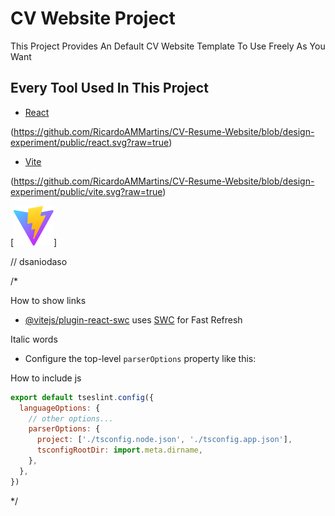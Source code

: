 # CV Website Project

This Project Provides An Default CV Website Template To Use Freely As You Want  

## Every Tool Used In This Project

- [React](https://react.dev)

(https://github.com/RicardoAMMartins/CV-Resume-Website/blob/design-experiment/public/react.svg?raw=true)

- [Vite](https://vitejs.dev)

(https://github.com/RicardoAMMartins/CV-Resume-Website/blob/design-experiment/public/vite.svg?raw=true)

[![vite](https://github.com/RicardoAMMartins/CV-Resume-Website/blob/design-experiment/public/vite.svg)]



// dsaniodaso

/*

How to show links

- [@vitejs/plugin-react-swc](https://github.com/vitejs/vite-plugin-react-swc) uses [SWC](https://swc.rs/) for Fast Refresh

Italic words

- Configure the top-level `parserOptions` property like this:

How to include js

```js
export default tseslint.config({
  languageOptions: {
    // other options...
    parserOptions: {
      project: ['./tsconfig.node.json', './tsconfig.app.json'],
      tsconfigRootDir: import.meta.dirname,
    },
  },
})
```

*/
